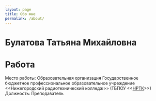```yaml
---
layout: page
title: Обо мне
permalink: /about/
---
```


# Булатова Татьяна Михайловна


# Работа
Место работы: Образовательная организация Государственное бюджетное профессиональное образовательное учреждение <<Нижегородский радиотехнический колледж>> (ГБПОУ <<[НРТК](https://nntc.nnov.ru)>>)
Должность:
Преподаватель
